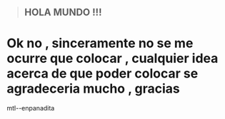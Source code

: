 >## HOLA MUNDO !!!
# Ok no , sinceramente no se me ocurre que colocar , cualquier idea acerca de que poder colocar se agradeceria mucho , gracias 

mtl--enpanadita

<!--
**Mayckol56/Mayckol56** is a ✨ _special_ ✨ repository because its `README.md` (this file) appears on your GitHub profile.

Here are some ideas to get you started:

- 🔭 I’m currently working on ...
- 🌱 I’m currently learning ...
- 👯 I’m looking to collaborate on ...
- 🤔 I’m looking for help with ...
- 💬 Ask me about ...
- 📫 How to reach me: ...
- 😄 Pronouns: ...
- ⚡ Fun fact: ...
-->
